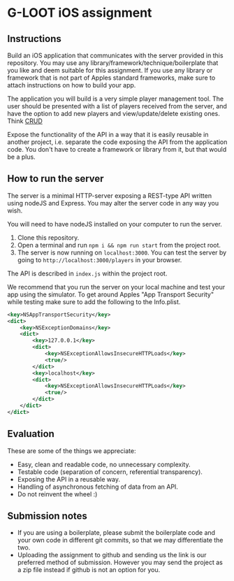 
# G-LOOT iOS assignment
## Instructions
Build an iOS application that communicates with the server provided in this repository. You may use any library/framework/technique/boilerplate that you like and deem suitable for this assignment. If you use any library or framework that is not part of Apples standard frameworks, make sure to attach instructions on how to build your app.

The application you will build is a very simple player management tool. The user should be presented with a list of players received from the server, and have the option to add new players and view/update/delete existing ones. Think [CRUD](https://en.wikipedia.org/wiki/Create,_read,_update_and_delete)

Expose the functionality of the API in a way that it is easily reusable in another project, i.e. separate the code exposing the API from the application code. You don't have to create a framework or library from it, but that would be a plus.

## How to run the server
The server is a minimal HTTP-server exposing a REST-type API written using nodeJS and Express. You may alter the server code in any way you wish.

You will need to have nodeJS installed on your computer to run the server.

 1. Clone this repository.
 2. Open a terminal and run `npm i && npm run start` from the project root.
 3. The server is now running on `localhost:3000`. You can test the server by going to `http://localhost:3000/players` in your browser.

The API is described in `index.js` within the project root.

We recommend that you run the server on your local machine and test your app using the simulator. To get around Apples "App Transport Security" while testing make sure to add the following to the Info.plist.

```xml
<key>NSAppTransportSecurity</key>
<dict>
    <key>NSExceptionDomains</key>
    <dict>
        <key>127.0.0.1</key>
        <dict>
            <key>NSExceptionAllowsInsecureHTTPLoads</key>
            <true/>
        </dict>
        <key>localhost</key>
        <dict>
            <key>NSExceptionAllowsInsecureHTTPLoads</key>
            <true/>
        </dict>
    </dict>
</dict>
```

## Evaluation
These are some of the things we appreciate:

 - Easy, clean and readable code, no unnecessary complexity.
 - Testable code (separation of concern, referential transparency).
 - Exposing the API in a reusable way.
 - Handling of asynchronous fetching of data from an API.
 - Do not reinvent the wheel :)
 
## Submission notes
 -  If you are using a boilerplate, please submit the boilerplate code and your own code in different git commits, so that we may differentiate the two.
 - Uploading the assignment to github and sending us the link is our preferred method of submission. However you may send the project as a zip file instead if github is not an option for you.

